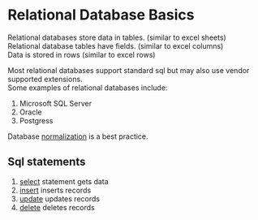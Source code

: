 # Relational Database Basics

Relational databases store data in tables. (similar to excel sheets)  
Relational database tables have fields. (similar to excel columns)  
Data is stored in rows (similar to excel rows)  

Most relational databases support standard sql but may also use vendor supported extensions.  
Some examples of relational databases include:  
1. Microsoft SQL Server
2. Oracle
3. Postgress

Database [normalization](https://en.wikipedia.org/wiki/Database_normalization) is a best practice.  

## Sql statements
1. [select](https://www.w3schools.com/sql/sql_select.asp) statement gets data
2. [insert](https://www.w3schools.com/sql/sql_insert.asp) inserts records
3. [update](https://www.w3schools.com/sql/sql_update.asp) updates records
4. [delete](https://www.w3schools.com/sql/sql_delete.asp) deletes records